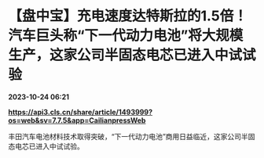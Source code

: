 # 【盘中宝】充电速度达特斯拉的1.5倍！汽车巨头称“下一代动力电池”将大规模生产，这家公司半固态电芯已进入中试试验

**2023-10-24 06:21**

**https://api3.cls.cn/share/article/1493999?os=web&sv=7.7.5&app=CailianpressWeb**

丰田汽车电池材料技术取得突破，“下一代动力电池”商用日益临近，这家公司半固态电芯已进入中试试验。